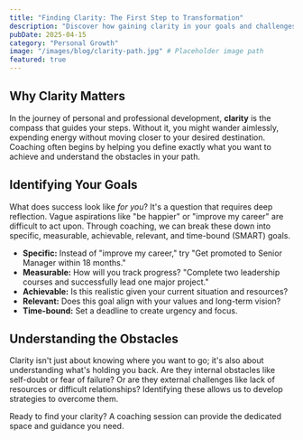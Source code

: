 ```yaml
---
title: "Finding Clarity: The First Step to Transformation"
description: "Discover how gaining clarity in your goals and challenges is the essential first step towards meaningful personal and professional growth."
pubDate: 2025-04-15
category: "Personal Growth"
image: "/images/blog/clarity-path.jpg" # Placeholder image path
featured: true
---
```


## Why Clarity Matters

In the journey of personal and professional development, **clarity** is the compass that guides your steps. Without it, you might wander aimlessly, expending energy without moving closer to your desired destination. Coaching often begins by helping you define exactly what you want to achieve and understand the obstacles in your path.

## Identifying Your Goals

What does success look like *for you*? It's a question that requires deep reflection. Vague aspirations like "be happier" or "improve my career" are difficult to act upon. Through coaching, we can break these down into specific, measurable, achievable, relevant, and time-bound (SMART) goals.

*   **Specific:** Instead of "improve my career," try "Get promoted to Senior Manager within 18 months."
*   **Measurable:** How will you track progress? "Complete two leadership courses and successfully lead one major project."
*   **Achievable:** Is this realistic given your current situation and resources?
*   **Relevant:** Does this goal align with your values and long-term vision?
*   **Time-bound:** Set a deadline to create urgency and focus.

## Understanding the Obstacles

Clarity isn't just about knowing where you want to go; it's also about understanding what's holding you back. Are they internal obstacles like self-doubt or fear of failure? Or are they external challenges like lack of resources or difficult relationships? Identifying these allows us to develop strategies to overcome them.

Ready to find your clarity? A coaching session can provide the dedicated space and guidance you need.
